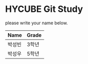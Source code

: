 # HYCUBE Git Study

please write your name below.

|Name|Grade|
|---------|------------|
|박성빈|3학년|
|박성우|5학년|
